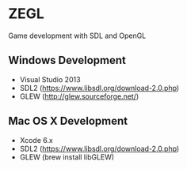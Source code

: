 ZEGL
====

Game development with SDL and OpenGL

Windows Development
-------------------
- Visual Studio 2013
- SDL2 (https://www.libsdl.org/download-2.0.php)
- GLEW (http://glew.sourceforge.net/)

Mac OS X Development
--------------------
- Xcode 6.x
- SDL2 (https://www.libsdl.org/download-2.0.php)
- GLEW (brew install libGLEW)